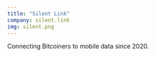 ```yaml
---
title: "Silent Link"
company: silent.link
img: silent.png
---
```


Connecting Bitcoiners to mobile data since 2020.